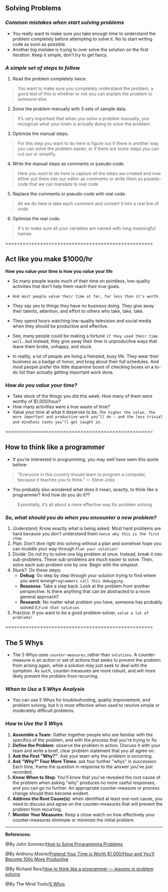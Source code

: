 ## **Solving Problems**


### ***Common mistakes when start solving problems***
 - You really want to make sure you take enough time to understand the problem completely before attempting to solve it. No to start writing code as soon as possible.
- Another big mistake is trying to over solve the solution on the first iteration. Keep it simple, don’t try to get fancy.

### ***A simple set of steps to follow***
1. Read the problem completely twice.

>You want to make sure you completely understand the problem, a good test of this is whether or not you can explain the problem to someone else.

2. Solve the problem manually with 3 sets of sample data.

>It’s very important that when you solve a problem manually, you recognize what your brain is actually doing to solve the problem. 

3. Optimize the manual steps.

>For this step you want to do here is figure out if there is another way you can solve the problem easier, or if there are some steps you can cut our or simplify.

4. Write the manual steps as comments or pseudo-code.

>Here you want to do here is capture all the steps we created and now either put them into our editor as comments or write them as psuedo-code that we can translate to real code.

5. Replace the comments or pseudo-code with real code.

>All we do here is take each comment and convert it into a real line of code.

6. Optimize the real code.

>It's to make sure all your variables are named with long meaningful names.


===================================================


## **Act like you make $1000/hr**

**How you value your time is how you value your life**

- So many people waste much of their time on pointless, low-quality activities that don’t help them reach their true goals.

- `And most people value their time at far, far less than it’s worth`.

- They say yes to things they have no business doing. They give away their talents, attention, and effort to others who take, take, take.

- They spend hours watching low-quality television and social media when they should be productive and effective.

- See, many people could be making a fortune `if they used their time well`…but instead, they give away their time in unproductive ways that leave them broke, unhappy, and stuck.

- In reality, a lot of people are living a frenzied, busy life. They wear their business as a badge of honor, and brag about their full schedules. And most people prefer the little dopamine boost of checking boxes on a to-do list than actually getting important work done.

### ***How do you value your time?***

- Take stock of the things you did this week. How many of them were worthy of $1,000/hour?
- How many activities were a true waste of time?
- Value your time at what it deserves to be, `The higher the value, the more important and productive work you’ll do — and the less trivial and mindless tasks you’ll get caught in`.

===================================================


## **How to think like a programmer**

- If you’re interested in programming, you may well have seen this quote before:

>“Everyone in this country should learn to program a computer, because it teaches you to think.” — Steve Jobs

- You probably also wondered what does it mean, exactly, to think like a programmer? And how do you do it??

>Essentially, it’s all about a more effective way for problem solving.

### ***So, what should you do when you encounter a new problem?***
1. Understand: Know exactly what is being asked. Most hard problems are hard because you don’t understand them `hence why this is the first step`
2. Plan: Don’t dive right into solving without a plan and somehow hope you can muddle your way through `Plan your solution!`
3. Divide: Do not try to solve one big problem at once. Instead, break it into sub-problems. These sub-problems are much easier to solve.
Then, solve each sub-problem one by one. Begin with the simplest. 
4. Stuck?: Do these steps:
   - **Debug**: Go step by step through your solution trying to find where you went wrong`Programmers call this debugging`.
   - **Reassess**: Take a step back. Look at the problem from another perspective. Is there anything that can be abstracted to a more general approach?
   - **Research**: No matter what problem you have, someone has probably solved it,`Find that solution`.
5. Practice: If you want to be a good problem-solver, `solve a lot of problems!`

===================================================


## **The 5 Whys**


- The 5 Whys uses `counter-measures,`rather than `solutions`. A counter-measure is an action or set of actions that seeks to prevent the problem from arising again, while a solution may just seek to deal with the symptom. As such, counter-measures are more robust, and will more likely prevent the problem from recurring.

### ***When to Use a 5 Whys Analysis***
- You can use 5 Whys for troubleshooting, quality improvement, and problem solving, but it is most effective when used to resolve simple or moderately difficult problems.

### ***How to Use the 5 Whys***
1. **Assemble a Team**: Gather together people who are familiar with the specifics of the problem, and with the process that you're trying to fix.
2. **Define the Problem**: observe the problem in action. Discuss it with your team and write a brief, clear problem statement that you all agree on.
3. **Ask the First "Why?"**: Ask your team why the problem is occurring. 
4. **Ask "Why?" Four More Times**: ask four further "whys" in succession. Each time, frame the question in response to the answer you've just recorded.
5. **Know When to Stop**: You'll know that you've revealed the root cause of the problem when asking "why" produces no more useful responses, and you can go no further. An appropriate counter-measure or process change should then become evident.
6. **Address the Root Cause(s)**: when identified at least one root cause, you need to discuss and agree on the counter-measures that will prevent the problem from recurring.
7. **Monitor Your Measures**: Keep a close watch on how effectively your counter-measures eliminate or minimize the initial problem. 

------------------------------------------------

**References:**

@By John Sonmez/[How to Solve Programming Problems](https://simpleprogrammer.com/solving-problems-breaking-it-down/)


@By Anthony Moore/[Pretend Your Time is Worth $1,000/Hour and You’ll Become 100x More Productive](https://medium.com/swlh/pretend-your-time-is-worth-1-000-hour-and-youll-become-100x-more-productive-f04628bb3e6d)

@By Richard Reis/[How to think like a programmer — lessons in problem solving](https://www.freecodecamp.org/news/how-to-think-like-a-programmer-lessons-in-problem-solving-d1d8bf1de7d2/)

@By The Mind Tools/[5 Whys](https://www.mindtools.com/pages/article/newTMC_5W.htm)
